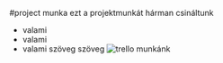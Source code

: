 #project munka
ezt a projektmunkát hárman csináltunk
- valami
- valami
- valami
szöveg szöveg
![trello munkánk](https://user-images.githubusercontent.com/115630522/195329149-9611e254-06af-4466-92b9-5084fef7df51.png)
